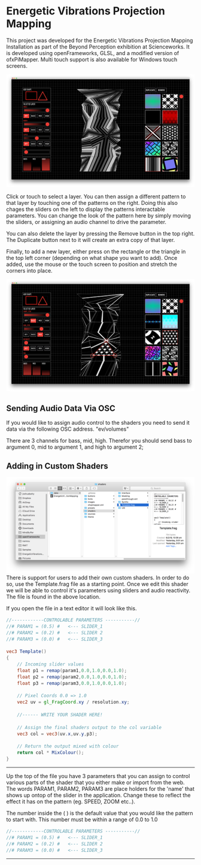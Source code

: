 # Energetic Vibrations Projection Mapping
This project was developed for the Energetic Vibrations Projection Mapping Installation as part of the Beyond Perception exhibition at Scienceworks. It is developed using openFrameworks, GLSL, and a modified version of ofxPiMapper. Multi touch support is also available for Windows touch screens.

![Figure 1-1](https://github.com/JoshuaBatty/EnergeticVibrationsProjectionMapping/blob/master/Wiki/Interface.png "Main Interface")

Click or touch to select a layer. You can then assign a different pattern to that layer by touching one of the patterns on the right. Doing this also chages the sliders on the left to display the patterns interactable parameters. You can change the look of the pattern here by simply moving the sliders, or assigning an audio channel to drive the parameter.

You can also delete the layer by pressing the Remove button in the top right. The Duplicate button next to it will create an extra copy of that layer.

Finally, to add a new layer, either press on the rectangle or the triangle in the top left corner (depending on what shape you want to add). Once added, use the mouse or the touch screen to position and stretch the corners into place. 

![Figure 1-2](https://github.com/JoshuaBatty/EnergeticVibrationsProjectionMapping/blob/master/Wiki/Select%20Layer.png "Select Layer")

## Sending Audio Data Via OSC
If you would like to assign audio control to the shaders you need to send it data via the following OSC address.
"ev/volumes"

There are 3 channels for bass, mid, high. Therefor you should send bass to argument 0, mid to argument 1, and high to argument 2; 

## Adding in Custom Shaders
![Figure 1-3](https://github.com/JoshuaBatty/EnergeticVibrationsProjectionMapping/blob/master/Wiki/CustomShaderPath.png "CustomShaderPath")
There is support for users to add their own custom shaders. In order to do so, use the Template.frag file as a starting point. Once we edit this shader we will be able to control it's parameters using sliders and audio reactivity. The file is found in the above location. 


If you open the file in a text editor it will look like this. 
```glsl
//------------CONTROLABLE PARAMETERS -----------//
//# PARAM1 = (0.5) #   <--- SLIDER_1
//# PARAM2 = (0.2) #   <--- SLIDER 2
//# PARAM3 = (0.0) #   <--- SLIDER_3

vec3 Template()
{
    // Incoming slider values
    float p1 = remap(param1,0.0,1.0,0.0,1.0);
    float p2 = remap(param2,0.0,1.0,0.0,1.0);
    float p3 = remap(param3,0.0,1.0,0.0,1.0);
    
    // Pixel Coords 0.0 => 1.0
    vec2 uv = gl_FragCoord.xy / resolution.xy;
    
    //------ WRITE YOUR SHADER HERE!

    // Assign the final shaders output to the col variable
    vec3 col = vec3(uv.x,uv.y,p3);
    
    // Return the output mixed with colour
    return col * MixColour();
}
```

---
Up the top of the file you have 3 parameters that you can assign to control various parts of the shader that you either make or import from the web. The words PARAM1, PARAM2, PARAM3 are place holders for the 'name' that shows up ontop of the slider in the application. Change these to reflect the effect it has on the pattern (eg. SPEED, ZOOM etc..).

The number inside the ( ) is the default value that you would like the pattern to start with. This number must be within a range of 0.0 to 1.0

```glsl
//------------CONTROLABLE PARAMETERS -----------//
//# PARAM1 = (0.5) #   <--- SLIDER_1
//# PARAM2 = (0.2) #   <--- SLIDER 2
//# PARAM3 = (0.0) #   <--- SLIDER_3
```

---
